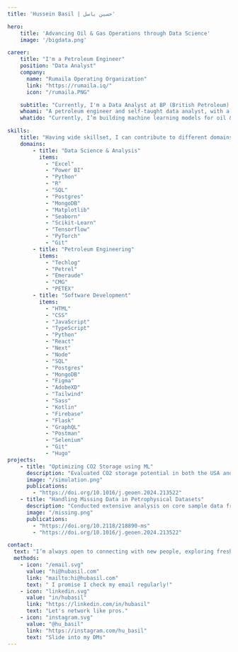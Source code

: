 ```yaml
---
title: 'Hussein Basil | حسين باسل'

hero:
    title: 'Advancing Oil & Gas Operations through Data Science'
    image: '/bigdata.png'

career:
    title: "I'm a Petroleum Engineer"
    position: "Data Analyst"
    company: 
      name: "Rumaila Operating Organization"
      link: "https://rumaila.iq/"
      icon: "/rumaila.PNG"

    subtitle: "Currently, I'm a Data Analyst at BP (British Petroleum)."
    whoami: "A petroleum engineer and self-taught data analyst, with a strong foundation in software development. I make digital products that effectively balance user needs and business goals, leveraging my expertise in engineering and analytics to deliver solutions that are both functional and impactful."
    whatido: "Currently, I’m building machine learning models for oil & gas use cases using Python and R. I am also proficient in building online applications using Javascript."

skills:
    title: "Having wide skillset, I can contribute to different domains"
    domains:
        - title: "Data Science & Analysis"
          items:
            - "Excel"
            - "Power BI"
            - "Python"
            - "R"
            - "SQL"
            - "Postgres"
            - "MongoDB"
            - "Matplotlib"
            - "Seaborn"
            - "Scikit-Learn"
            - "Tensorflow"
            - "PyTorch"
            - "Git"
        - title: "Petroleum Engineering"
          items:
            - "Techlog"
            - "Petrel"
            - "Emeraude"
            - "CMG"
            - "PETEX"
        - title: "Software Development"
          items:
            - "HTML"
            - "CSS"
            - "JavaScript"
            - "TypeScript"
            - "Python"
            - "React"
            - "Next"
            - "Node"
            - "SQL"
            - "Postgres"
            - "MongoDB"
            - "Figma"
            - "AdobeXD"
            - "Tailwind"
            - "Sass"
            - "Kotlin"
            - "Firebase"
            - "Flask"
            - "GraphQL"
            - "Postman"
            - "Selenium"
            - "Git"
            - "Hugo"
projects:
    - title: "Optimizing CO2 Storage using ML"
      description: "Evaluated CO2 storage potential in both the USA and Iraq. Focused on optimizing injection strategies and establishing best practices for long-term CO2 storage, ensuring environmental safety and operational efficiency."
      image: "/simulation.png"
      publications:
        - "https://doi.org/10.1016/j.geoen.2024.213522"
    - title: "Handling Missing Data in Petrophysical Datasets"
      description: "Conducted extensive analysis on core sample data from the Siba and North Rumaila fields. Developed innovative methods for addressing missing data in petrophysical properties, crucial for accurate reservoir characterization."
      image: "/missing.png"
      publications:
        - "https://doi.org/10.2118/218890-ms"
        - "https://doi.org/10.1016/j.geoen.2024.213522"

contact:
  text: "I’m always open to connecting with new people, exploring fresh opportunities, and collaborating on exciting projects. Whether you have a question, a proposal, or just want to chat about tech, feel free to reach out!"
  methods:
    - icon: "/email.svg"
      value: "hi@hubasil.com"
      link: "mailto:hi@hubasil.com"
      text: " I promise I check my email regularly!"
    - icon: "linkedin.svg"
      value: "in/hubasil"
      link: "https://linkedin.com/in/hubasil"
      text: "Let's network like pros."
    - icon: "instagram.svg"
      value: "@hu_basil"
      link: "https://instagram.com/hu_basil"
      text: "Slide into my DMs"
---
```

